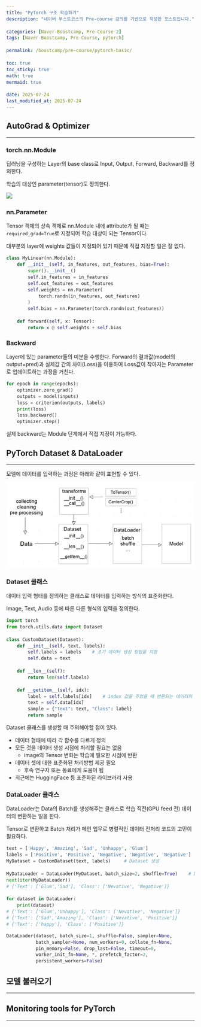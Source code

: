 ```yaml
---
title: "PyTorch 구조 학습하기"
description: "네이버 부스트코스의 Pre-course 강의를 기반으로 작성한 포스트입니다."

categories: [Naver-Boostcamp, Pre-Course 2]
tags: [Naver-Boostcamp, Pre-Course, pytorch]

permalink: /boostcamp/pre-course/pytorch-basic/

toc: true
toc_sticky: true
math: true
mermaid: true

date: 2025-07-24
last_modified_at: 2025-07-24
---
```


## AutoGrad & Optimizer
-----------

### torch.nn.Module

딥러닝을 구성하는 Layer의 base class로 Input, Output, Forward, Backward를 정의한다.

학습의 대상인 parameter(tensor)도 정의한다.

<img src="https://camo.githubusercontent.com/62582fbb579217fb2c7187d9a4fc54b479032268c2d0916c192880655404edfa/68747470733a2f2f63646e2d696d616765732d312e6d656469756d2e636f6d2f6d61782f313630302f312a71314d374c47694454697277552d344c634671375f512e706e67">

### nn.Parameter

Tensor 객체의 상속 객체로 nn.Module 내에 attribute가 될 때는 `required_grad=True`로 지정되어 학습 대상이 되는 Tensor이다.

대부분의 layer에 weights 값들이 지정되어 있기 때문에 직접 지정할 일은 잘 없다.

```python
class MyLinear(nn.Module):
    def __init__(self, in_features, out_features, bias=True):
        super().__init__()
        self.in_features = in_features
        self.out_features = out_features
        self.weights = nn.Parameter(
            torch.randn(in_features, out_features)
        )
        self.bias = nn.Parameter(torch.randn(out_features))
    
    def forward(self, x: Tensor):
        return x @ self.weights + self.bias

```

### Backward

Layer에 있는 parameter들의 미분을 수행한다.
Forward의 결과값(model의 output=pred)과 실제값 간의 차이(Loss)을 이용하여 Loss값이 작아지는 Parameter로 업데이트하는 과정을 거친다.

```python
for epoch in range(epochs):
    optimizer.zero_grad()
    outputs = model(inputs)
    loss = criterion(outputs, labels)
    print(loss)
    loss.backward()
    optimizer.step()
```

실제 backward는 Module 단계에서 직접 지정이 가능하다.


## PyTorch Dataset & DataLoader
----------

모델에 데이터를 입력하는 과정은 아래와 같이 표현할 수 있다.

<img src="../assets/img/post/naver-boostcamp/pytorch_dataset.png">

### Dataset 클래스

데이터 입력 형태를 정의하는 클래스로 데이터를 입력하는 방식의 표준화한다.

Image, Text, Audio 등에 따른 다른 형식의 입력을 정의한다.

```python
import torch
from torch.utils.data import Dataset

class CustomDataset(Dataset):
    def __init__(self, text, labels):
        self.labels = labels    # 초기 데이터 생성 방법을 지정
        self.data = text
    
    def __len__(self):
        return len(self.labels)
    
    def __getitem__(self, idx):
        label = self.labels[idx]    # index 값을 주었을 때 반환되는 데이터의 형태 (X, y)
        text = self.data[idx]
        sample = {"Text": text, "Class": label}
        return sample
```

Dataset 클래스를 생성할 때 주의해야할 점이 있다.

- 데이터 형태에 따라 각 함수를 다르게 정의
- 모든 것을 데이터 생성 시점에 처리할 필요는 없음
    - image의 Tensor 변화는 학습에 필요한 시점에 반환
- 데이터 셋에 대한 표준화된 처리방법 제공 필요
    - 후속 연구자 또는 동료에게 도움이 됨
- 최근에는 HuggingFace 등 표준화된 라이브러리 사용

### DataLoader 클래스

DataLoader는 Data의 Batch를 생성해주는 클래스로 학습 직전(GPU feed 전) 데이터의 변환하는 일을 한다.

Tensor로 변환하고 Batch 처리가 메인 업무로 병렬적인 데이터 전처리 코드의 고민이 필요하다.

```python
text = ['Happy', 'Amazing', 'Sad', 'Unhappy', 'Glum']
labels = ['Positive', 'Positive', 'Negative', 'Negative', 'Negative']
MyDataset = CustomDataset(text, labels)     # Dataset 생성

MyDataLoader = DataLoader(MyDataset, batch_size=2, shuffle=True)    # DataLoader Generator
next(iter(MyDataLoader))
# {'Text': ['Glum','Sad'], 'Class': ['Nevative', 'Negative']}

for dataset in DataLoader:
    print(dataset)
# {'Text': ['Glum','Unhappy'], 'Class': ['Nevative', 'Negative']}
# {'Text': ['Sad','Amazing'], 'Class': ['Nevative', 'Positive']}
# {'Text': ['happy'], 'Class': ['Positive']}
```

```python
DataLoader(dataset, batch_size=1, shuffle=False, sampler=None,
           batch_sampler=None, num_workers=0, collate_fn=None,
           pin_memory=False, drop_last=False, timeout=0,
           worker_init_fn=None, *, prefetch_factor=2,
           persistent_workers=False)
```

## 모델 불러오기
----------

## Monitoring tools for PyTorch
-------------